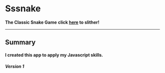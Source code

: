 # Sssnake

**The Classic Snake Game**   **click [here](https://qhub90.github.io/SnakeApp/) to slither!**




--------------------------------
## Summary

#### I created this app to apply my Javascript skills. 



##### Version 1

